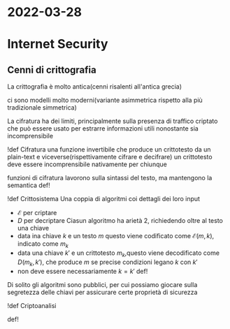 # 2022-03-28
# Internet Security
## Cenni di crittografia
La crittografia  è molto antica(cenni risalenti all'antica grecia)

ci sono modelli molto moderni(variante asimmetrica rispetto alla più tradizionale simmetrica)

La cifratura ha dei limiti, principalmente sulla presenza di traffico criptato che può essere usato per estrarre informazioni utili nonostante sia incomprensibile

!def Cifratura
una funzione invertibile che produce un crittotesto da un plain-text e viceverse(rispettivamente cifrare e decifrare)
un crittotesto deve essere incomprensibile nativamente per chiunque

funzioni di cifratura lavorono sulla sintassi del testo, ma mantengono la semantica
def!

!def Crittosistema
Una coppia di algoritmi coi dettagli dei loro input
- $\mathcal{E}$ per criptare
- $D$ per decriptare
Ciasun algoritmo ha arietà 2, richiedendo oltre al testo una chiave
- data ina chiave $k$ e un testo $m$ questo viene codificato come $\mathcal{E}(m,k)$, indicato come $m_k$
- data una chiave $k'$ e un crittotesto $m_k$,questo viene decodificato come $D(m_k,k')$, che produce $m$ se precise condizioni legano $k$ con $k'$
- non deve essere necessariamente $k=k'$
def!

Di solito gli algoritmi sono pubblici, per cui possiamo giocare sulla segretezza delle chiavi per assicurare certe proprietà di sicurezza

!def Criptoanalisi

def!